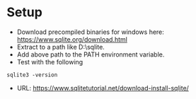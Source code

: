 # Setup
- Download precompiled binaries for windows here: https://www.sqlite.org/download.html
- Extract to a path like D:\sqlite.
- Add above path to the PATH environment variable.
- Test with the following
```
sqlite3 -version
```
- URL: https://www.sqlitetutorial.net/download-install-sqlite/

# 